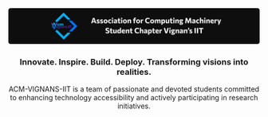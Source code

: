 <div align="center">

<img src="./images/acm-vignan-banner.png" title="ACM Vignan's IIT" alt="ACM Vignan's IIT"/>

<h3>Innovate. Inspire. Build. Deploy. Transforming visions into realities.</h3>

<p>ACM-VIGNANS-IIT is a team of passionate and devoted students committed to enhancing technology accessibility and actively participating in research initiatives.</p>

</div>